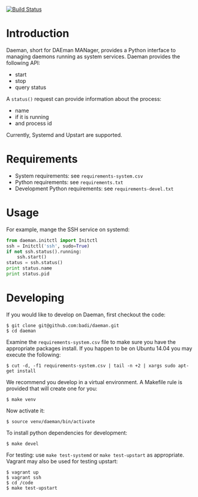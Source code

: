 [![Build Status](https://travis-ci.org/badi/daeman.svg?branch=master)](https://travis-ci.org/badi/daeman)

# Introduction

Daeman, short for DAEman MANager, provides a Python interface to
managing daemons running as system services. Daeman provides the
following API:

* start
* stop
* query status

A `status()` request can provide information about the process:

* name
* if it is running
* and process id

Currently, Systemd and Upstart are supported.


# Requirements

* System requirements: see ``requirements-system.csv``
* Python requirements: see ``requirements.txt``
* Development Python requirements: see ``requirements-devel.txt``


# Usage

For example, mange the SSH service on systemd:

```python
from daeman.initctl import Initctl
ssh = Initctl('ssh', sudo=True)
if not ssh.status().running:
    ssh.start()
status = ssh.status()
print status.name
print status.pid
```


# Developing

If you would like to develop on Daeman, first checkout the code:

```
$ git clone git@github.com:badi/daeman.git
$ cd daeman
```

Examine the ``requirements-system.csv`` file to make sure you have the
appropriate packages install. If you happen to be on Ubuntu 14.04 you may execute the following:

```
$ cut -d, -f1 requirements-system.csv | tail -n +2 | xargs sudo apt-get install
```

We recommend you develop in a virtual environment.
A Makefile rule is provided that will create one for you:

```
$ make venv
```

Now activate it:

```
$ source venv/daeman/bin/activate
```

To install python dependencies for development:

```
$ make devel
```

For testing: use `make test-systemd` or `make test-upstart` as appropriate.
Vagrant may also be used for testing upstart:

```
$ vagrant up
$ vagrant ssh
$ cd /code
$ make test-upstart
```
